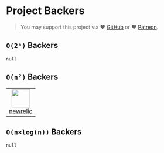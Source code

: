 # Project Backers

> You may support this project via ❤️️ [GitHub](https://github.com/sponsors/trekhleb) or ❤️️ [Patreon](https://www.patreon.com/trekhleb).

## `O(2ⁿ)` Backers

`null`

## `O(n²)` Backers

<table>
  <tr>
    <td align="center">
      <a href="https://github.com/newrelic">
        <img
          src="https://avatars.githubusercontent.com/u/31739?s=200&v=4"
          width="50"
          height="50"
        />
      </a>
      <br />
      <a href="https://github.com/newrelic">newrelic</a>
    </td>
  </tr>
</table>

## `O(n×log(n))` Backers

`null`

<!--
<table>
  <tr>
    <td align="center">
      <a href="[PROFILE_URL]">
        <img
          src="[PROFILE_IMG_SRC]"
          width="50"
          height="50"
        />
      </a>
      <br />
      <a href="[PROFILE_URL]">[PROFILE_NAME]</a>
    </td>
  </tr>
</table>
-->

<!--
<ul>
  <li>
    <a href="[PROFILE_URL]">
      <img
        src="[PROFILE_IMG_SRC]"
        width="30"
        height="30"
      /></a>
    &thinsp;
    <a href="[PROFILE_URL]">[PROFILE_NAME]</a>
  </li>
</ul>
-->
